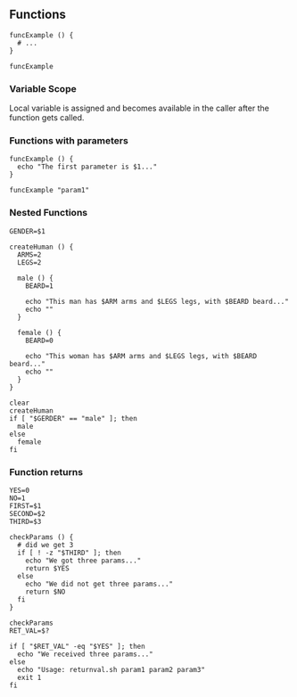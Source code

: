 ## Functions
```
funcExample () {
  # ...
}

funcExample
```

### Variable Scope
Local variable is assigned and becomes available in the caller after the function gets called.

### Functions with parameters
```
funcExample () {
  echo "The first parameter is $1..."
}

funcExample "param1"
```

### Nested Functions
```
GENDER=$1

createHuman () {
  ARMS=2
  LEGS=2

  male () {
    BEARD=1

    echo "This man has $ARM arms and $LEGS legs, with $BEARD beard..."
    echo ""
  }

  female () {
    BEARD=0

    echo "This woman has $ARM arms and $LEGS legs, with $BEARD beard..."
    echo ""
  }
}

clear
createHuman
if [ "$GERDER" == "male" ]; then
  male
else
  female
fi
```

### Function returns
```
YES=0
NO=1
FIRST=$1
SECOND=$2
THIRD=$3

checkParams () {
  # did we get 3
  if [ ! -z "$THIRD" ]; then
    echo "We got three params..."
    return $YES
  else
    echo "We did not get three params..."
    return $NO
  fi
}

checkParams
RET_VAL=$?

if [ "$RET_VAL" -eq "$YES" ]; then
  echo "We received three params..."
else
  echo "Usage: returnval.sh param1 param2 param3"
  exit 1
fi
```
